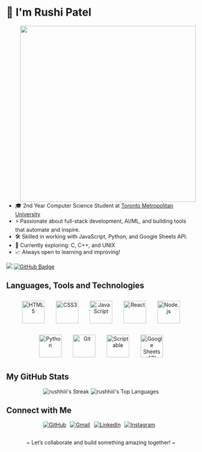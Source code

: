 <!-- <h1 align="center"> Hi, welcome! </h1> -->
<h1>👋 I'm Rushi Patel </h1>
<!-- <img align="right" src="https://media.giphy.com/media/RbDKaczqWovIugyJmW/giphy.gif"
width="250"/>
-->

<!-- 
<img align="right" src="https://github-readme-stats.vercel.app/api?username=rushhiii&theme=dark&show_icons=true&hide_border=true&count_private=true" width="467"/>

<ul>
  <li>🎓 I am a 2nd year Computer Science Student at Toronto Metropolitan</li>
  <li>⚡ I love working on automation and building new projects.</li>
  <li>🛠️ Skilled in working with JavaScript, Python, and Google Sheets API.</li>
  <li>💻 Exploring data processing, front-end development, and backend workflows.</li>
  <li>📈 Always open to learning and improving!</li>
</ul> -->

 <img src="https://github-readme-stats.vercel.app/api?username=rushhiii&theme=gotham&show_icons=true&hide_border=true&count_private=true" align="right" width="467">

- 🎓 2nd Year Computer Science Student at [Toronto Metropolitan University](https://www.torontomu.ca/)
- ⚡ Passionate about full-stack development, AI/ML, and building tools that automate and inspire.
- 🛠️ Skilled in working with JavaScript, Python, and Google Sheets API.
- 🌱 Currently exploring: C, C++, and UNIX
- 📈 Always open to learning and improving!

<!-- 
![rushhiii's Stats](https://github-readme-stats.vercel.app/api?username=rushhiii&theme=dark&show_icons=true&hide_border=true&count_private=true) -->


<!-- <p style="display: flex; align-items: flex-start; flex-wrap: wrap;">
  <img align="right" src="https://github-readme-stats.vercel.app/api?username=rushhiii&theme=dark&show_icons=true&hide_border=true&count_private=true" />
  <ul>
    <li>🎓 I am a 2nd year Computer Science Student at Toronto Metropolitan</li>
    <li>⚡ I love working on automation and building new projects.</li>
    <li>🛠️ Skilled in working with JavaScript, Python, and Google Sheets API.</li>
    <li>💻 Exploring data processing, front-end development, and backend workflows.</li>
    <li>📈 Always open to learning and improving!</li>
  </ul>
</p> -->

<!-- &nbsp; -->
<!-- <br /> -->
<!-- <p align="right"> -->
<!-- <img src="https://komarev.com/ghpvc/?username=rushhiii&color=green"/> -->
![](https://komarev.com/ghpvc/?username=rushhiii&color=green)
<a href="https://github.com/RishikaGhosh?tab=followers"><img
    src="https://img.shields.io/github/followers/rushhiii?label=Followers&style=social" alt="GitHub Badge"></a>
<!-- </p> -->

<h2> Languages, Tools and Technologies </h2>

<!-- <h3> Front-end and Automation </h3> -->
<p align="center" style="display: flex; justify-content: center; gap: 10px; flex-wrap: wrap;">
<!--  <img
    src="https://img.shields.io/static/v1?style=for-the-badge&message=HTML5&color=E34F26&logo=HTML5&logoColor=FFFFFF&label="
    alt="HTML5" />
  <img
    src="https://img.shields.io/static/v1?style=for-the-badge&message=CSS3&color=1572B6&logo=CSS3&logoColor=FFFFFF&label="
    alt="CSS3" />
  <img
    src="https://img.shields.io/static/v1?style=for-the-badge&message=JavaScript&color=F7DF1E&logo=JavaScript&logoColor=000000&label="
    alt="JavaScript" />
  <img
    src="https://img.shields.io/static/v1?style=for-the-badge&message=Python&color=3776AB&logo=Python&logoColor=FFFFFF&label="
    alt="Python" />
  <img
    src="https://img.shields.io/static/v1?style=for-the-badge&message=Scriptable&color=000000&logo=Scriptable&logoColor=FFFFFF&label="
    alt="Scriptable" />
  <img
    src="https://img.shields.io/static/v1?style=for-the-badge&message=Google+Sheets+API&color=34A853&logo=Google+Sheets&logoColor=FFFFFF&label="
    alt="Google Sheets API" />
  <img
    src="https://img.shields.io/static/v1?style=for-the-badge&message=Node.js&color=339933&logo=Node.js&logoColor=FFFFFF&label="
    alt="Node.js" />
  -->

<!-- Flat icons from devicon.dev (via jsDelivr CDN), simple glass look -->
<!--
<img src="https://cdn.jsdelivr.net/gh/devicons/devicon/icons/html5/html5-original.svg" height="40" alt="HTML5" style="margin:10px"/>
<img src="https://cdn.jsdelivr.net/gh/devicons/devicon/icons/css3/css3-original.svg" height="40" alt="CSS3" style="margin:10px"/>
<img src="https://cdn.jsdelivr.net/gh/devicons/devicon/icons/javascript/javascript-original.svg" height="40" alt="JavaScript" style="margin:10px"/>
<img src="https://cdn.jsdelivr.net/gh/devicons/devicon/icons/python/python-original.svg" height="40" alt="Python" style="margin:10px"/>
<img src="https://cdn.jsdelivr.net/gh/devicons/devicon/icons/react/react-original.svg" height="40" alt="React" style="margin:10px"/>
<img src="https://cdn.jsdelivr.net/gh/devicons/devicon/icons/nodejs/nodejs-original.svg" height="40" alt="Node.js" style="margin:10px"/>
<img src="https://cdn.jsdelivr.net/gh/devicons/devicon/icons/git/git-original.svg" height="40" alt="Git" style="margin:10px"/>
-->

  <!-- Web Technologies -->
  <img src="https://cdn.jsdelivr.net/gh/devicons/devicon/icons/html5/html5-original.svg" height="60" alt="HTML5" style="margin:10px;"/>
  <img src="https://cdn.jsdelivr.net/gh/devicons/devicon/icons/css3/css3-original.svg" height="60" alt="CSS3" style="margin:10px;"/>
  <img src="https://cdn.jsdelivr.net/gh/devicons/devicon/icons/javascript/javascript-original.svg" height="60" alt="JavaScript" style="margin:10px;"/>
  <img src="https://cdn.jsdelivr.net/gh/devicons/devicon/icons/react/react-original.svg" height="60" alt="React" style="margin:10px;"/>
  <img src="https://cdn.jsdelivr.net/gh/devicons/devicon/icons/nodejs/nodejs-original.svg" height="60" alt="Node.js" style="margin:10px;"/>

  <!-- Languages & Tools -->
  <img src="https://cdn.jsdelivr.net/gh/devicons/devicon/icons/python/python-original.svg" height="60" alt="Python" style="margin:10px;"/>
  <img src="https://cdn.jsdelivr.net/gh/devicons/devicon/icons/git/git-original.svg" height="60" alt="Git" style="margin:10px;"/>

  <!-- Custom Tools -->
  <img src="https://is1-ssl.mzstatic.com/image/thumb/Purple211/v4/1a/a2/fa/1aa2fa5f-2440-f3d1-7785-2e6f1b82984a/AppIcon-0-0-1x_U007epad-0-1-0-85-220.png/434x0w.webp" height="60" alt="Scriptable" style="margin:10px;"/>
  <img src="https://upload.wikimedia.org/wikipedia/commons/3/30/Google_Sheets_logo_%282014-2020%29.svg" height="60" alt="Google Sheets API" style="margin:10px;"/>





  
<!--
  <!-- Core Web Skills 
<img style="margin: 10px" src="https://profilinator.rishav.dev/skills-assets/html5-original-wordmark.svg" alt="HTML5" height="50" />
<img style="margin: 10px" src="https://profilinator.rishav.dev/skills-assets/css3-original-wordmark.svg" alt="CSS3" height="50" />
<img style="margin: 10px" src="https://profilinator.rishav.dev/skills-assets/javascript-original.svg" alt="JavaScript" height="50" />
-->
<!-- Frameworks & Libraries 
<img style="margin: 10px" src="https://profilinator.rishav.dev/skills-assets/react-original-wordmark.svg" alt="React" height="50" />
<img style="margin: 10px" src="https://profilinator.rishav.dev/skills-assets/nodejs-original-wordmark.svg" alt="Node.js" height="50" />
-->
<!-- Languages & Tools 
<img style="margin: 10px" src="https://profilinator.rishav.dev/skills-assets/python-original.svg" alt="Python" height="50" />
<img style="margin: 10px" src="https://profilinator.rishav.dev/skills-assets/git-scm-icon.svg" alt="Git" height="50" />
-->
<!-- Custom Tools (no official badge, use alternative or icon-based placeholder) 
<img style="margin: 10px" src="https://is1-ssl.mzstatic.com/image/thumb/Purple211/v4/1a/a2/fa/1aa2fa5f-2440-f3d1-7785-2e6f1b82984a/AppIcon-0-0-1x_U007epad-0-1-0-85-220.png/434x0w.webp" alt="Scriptable" height="50" />
<img style="margin: 10px" src="https://upload.wikimedia.org/wikipedia/commons/3/30/Google_Sheets_logo_%282014-2020%29.svg" alt="Google Sheets API" height="50" />
-->
</p>

<!-- <h3> APIs and Data </h3>

<p align="center" style="display: flex; justify-content: center; gap: 10px; flex-wrap: wrap;">
    <img src="https://img.shields.io/static/v1?style=for-the-badge&message=Google+Sheets+API&color=34A853&logo=Google+Sheets&logoColor=FFFFFF&label="
        alt="Google Sheets API" />
    <img src="https://img.shields.io/static/v1?style=for-the-badge&message=Node.js&color=339933&logo=Node.js&logoColor=FFFFFF&label="
        alt="Node.js" />
</p> -->

<h2> My GitHub Stats </h2>

<!-- <p style="display: flex;justify-content: space-around; vertical-align:text-top;flex-wrap: wrap;"> -->
<!-- <p style="display: flex;justify-content: center;flex-wrap: wrap;"> -->
<!-- <p align="center"> -->
<p style="display: flex; justify-content:center; align-items: flex-start; flex-wrap: wrap;gap:5px;">
  <!-- Original size: &&card_height:195px&&card_width:467px
     &&card_height:171.82&&card_width:411.5  
     height="171.82px" width="411.5px"
    330.32px 137.93px 
    -->
  <!-- fixed sizes no reposive -->
  <!-- <img width="49.5%" height="171.82px" src="https://github-readme-stats.vercel.app/api?username=rushhiii&theme=dark&show_icons=true&hide_border=true&count_private=true&&card_height:171.82px&&card_width:411.5px"
        alt="rushhiii's Stats" /> <img width="49.5%" height="171.82px"
        src="https://github-readme-streak-stats.herokuapp.com/?user=rushhiii&theme=dark&hide_border=true&&card_height:171.82px&&card_width:411.5px"
        alt="rushhiii's Streak" /> -->
  <!-- <img src="https://github-readme-stats.vercel.app/api?username=rushhiii&theme=dark&show_icons=true&hide_border=true&count_private=true"
        alt="rushhiii's Stats" /> --> <img
    src="https://github-readme-streak-stats.herokuapp.com/?user=rushhiii&theme=gotham&hide_border=true"
    alt="rushhiii's Streak" />
  <!-- Top Languages used -->
  <img
    src="https://github-readme-stats.vercel.app/api/top-langs/?username=rushhiii&theme=gotham&show_icons=true&hide_border=true&layout=compact"
    alt="rushhiii's Top Languages" />
</p>

<!-- to modify the stats cards -->
<!-- <a href="https://github.com/rushhiii/github-readme-stats">
  <img height=200 align="center" src="https://github-readme-stats.vercel.app/api?username=rushhiii" />
</a>
<a href="https://github.com/rushhiii/convoychat">
  <img height=200 align="center" src="https://github-readme-stats.vercel.app/api/top-langs?username=rushhiii&layout=compact&langs_count=8&card_width=320" />
</a> -->

<h2> Connect with Me </h2>

<p align="center" style="display: flex; justify-content: center; gap: 10px; flex-wrap: wrap;">

<!-- <p align="center"> -->

  <a align="center" href="https://github.com/rushhiii" target="_blank">
    <img align="center"
      src="https://img.shields.io/badge/github-%2324292e.svg?&style=for-the-badge&logo=github&logoColor=white"
      alt="GitHub" />
  </a>
  <a align="center" href="mailto:rushiofficial1205@gmail.com" target="_blank">
    <img align="center"
      src="https://img.shields.io/badge/gmail-%23D14836.svg?&style=for-the-badge&logo=gmail&logoColor=white"
      alt="Gmail" />
  </a>
  <a align="center" href="https://linkedin.com/in/" target="_blank">
    <img align="center"
      src="https://img.shields.io/badge/linkedin-%230077B5.svg?&style=for-the-badge&logo=linkedin&logoColor=white"
      alt="LinkedIn" />
  </a>
  <a align="center" href="https://www.instagram.com/the.tirth12" target="_blank">
    <img align="center"
      src="https://img.shields.io/badge/instagram-%23E4405F.svg?&style=for-the-badge&logo=instagram&logoColor=white"
      alt="Instagram" />
  </a><br>

</p>

<!-- border-bottom:1px solid var(--borderColor-muted, var(--color-border-muted)); -->

<!-- <p align="center" style="border-top: 2px solid #3d444db3;margin-top:100px;"> -->

##
<p align="center">
  ~ Let’s collaborate and build something amazing together! ~
</p>
<!-- </p> -->
